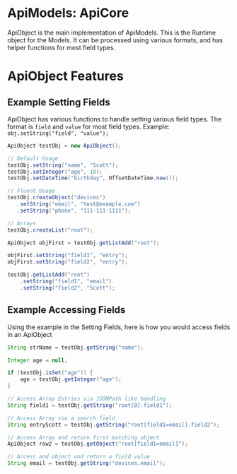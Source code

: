 # ApiModels: ApiCore

ApiObject is the main implementation of ApiModels.  This is the Runtime object for the Models.  It can be processed using various formats, and has helper functions for most field types.

# ApiObject Features

## Example Setting Fields

ApiObject has various functions to handle setting various field types.  The format is `field` and `value` for most field types. Example: `obj.setString("field", "value");`

```java
ApiObject testObj = new ApiObject();

// Default Usage
testObj.setString("name", "Scott");
testObj.setInteger("age", 18);
testObj.setDateTime("birthday", OffsetDateTime.now());

// Fluent Usage
testObj.createObject("devices")
   .setString("email", "test@example.com")
   .setString("phone", "111-111-1111");

// Arrays
testObj.createList("root");

ApiObject objFirst = testObj.getListAdd("root");

objFirst.setString("field1", "entry");
objFirst.setString("field2", "entry");

testObj.getListAdd("root")
    .setString("field1", "email")
    .setString("field2", "Scott");
```

## Example Accessing Fields

Using the example in the Setting Fields, here is how you would access fields in an ApiObject

```java
String strName = testObj.getString("name");

Integer age = null;

if (testObj.isSet("age")) {
    age = testObj.getInteger("age");
}

// Access Array Entries via JSONPath like handling
String field1 = testObj.getString("root[0].field1");

// Access Array via a search field
String entryScott = testObj.getString("root[field1=email].field2");

// Access Array and return first matching object
ApiObject row2 = testObj.getObject("root[field1=email]");

// Access and object and return a field value
String email = testObj.getString("devices.email");
```